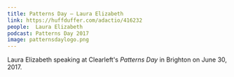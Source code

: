 ```yaml
---
title: Patterns Day – Laura Elizabeth
link: https://huffduffer.com/adactio/416232
people:  Laura Elizabeth
podcast: Patterns Day 2017
image: patternsdaylogo.png
---
```


Laura Elizabeth speaking at Clearleft's _Patterns Day_ in Brighton on June 30, 2017.
